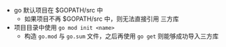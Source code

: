 
- go 默认项目在 $GOPATH/src 中
  - 如果项目不再 $GOPATH/src 中，则无法直接引用 三方库
- 项目目录中使用 `go mod init <name>` 
  - 构造 `go.mod` 与 `go.sum` 文件，之后再使用 `go get` 则能够成功导入三方库